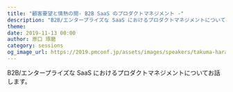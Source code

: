 ```yaml
---
title: "顧客要望と情熱の間- B2B SaaS のプロダクトマネジメント -"
description: "B2B/エンタープライズな SaaS におけるプロダクトマネジメントについてお話します。"
theme: 
date: 2019-11-13 00:00
author: 原口 琢磨
category: sessions
og_image_url: https://2019.pmconf.jp/assets/images/speakers/takuma-haraguchi.png
---
```


B2B/エンタープライズな SaaS におけるプロダクトマネジメントについてお話します。